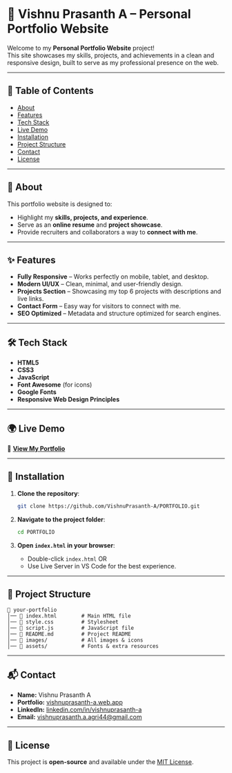 # 🌟 Vishnu Prasanth A – Personal Portfolio Website

Welcome to my **Personal Portfolio Website** project!  
This site showcases my skills, projects, and achievements in a clean and responsive design, built to serve as my professional presence on the web.

---

## 📜 Table of Contents
- [About](#about)
- [Features](#features)
- [Tech Stack](#tech-stack)
- [Live Demo](#live-demo)
- [Installation](#installation)
- [Project Structure](#project-structure)
- [Contact](#contact)
- [License](#license)

---

## 📌 About
This portfolio website is designed to:
- Highlight my **skills, projects, and experience**.
- Serve as an **online resume** and **project showcase**.
- Provide recruiters and collaborators a way to **connect with me**.

---

## ✨ Features
- **Fully Responsive** – Works perfectly on mobile, tablet, and desktop.
- **Modern UI/UX** – Clean, minimal, and user-friendly design.
- **Projects Section** – Showcasing my top 6 projects with descriptions and live links.
- **Contact Form** – Easy way for visitors to connect with me.
- **SEO Optimized** – Metadata and structure optimized for search engines.

---

## 🛠 Tech Stack
- **HTML5**
- **CSS3**
- **JavaScript**
- **Font Awesome** (for icons)
- **Google Fonts**
- **Responsive Web Design Principles**

---

## 🌍 Live Demo
🔗 **[View My Portfolio](https://vishnuprasanth-a.web.app/)**

---

## 🚀 Installation

1. **Clone the repository**:
   ```bash
   git clone https://github.com/VishnuPrasanth-A/PORTFOLIO.git
   
2. **Navigate to the project folder**:

   ```bash
   cd PORTFOLIO
   ```

3. **Open `index.html` in your browser**:

   * Double-click `index.html`
     OR
   * Use Live Server in VS Code for the best experience.

---

## 📂 Project Structure

```
📁 your-portfolio
│── 📄 index.html        # Main HTML file
│── 📄 style.css         # Stylesheet
│── 📄 script.js         # JavaScript file
│── 📄 README.md         # Project README
│── 📁 images/           # All images & icons
│── 📁 assets/           # Fonts & extra resources
```

---

## 📬 Contact

* **Name:** Vishnu Prasanth A
* **Portfolio:** [vishnuprasanth-a.web.app](https://vishnuprasanth-a.web.app)
* **LinkedIn:** [linkedin.com/in/vishnuprasanth-a](https://linkedin.com/in/vishnuprasanth-a)
* **Email:** [vishnuprasanth.a.agri44@gmail.com](mailto:vishnuprasanth.a.agri44@gmail.com)

---

## 📄 License

This project is **open-source** and available under the [MIT License](LICENSE).



